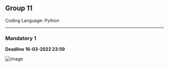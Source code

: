 ## Group 11

Coding Language: Python

---

### Mandatory 1 
**Deadline 16-03-2022 23:59**

![image](https://user-images.githubusercontent.com/89907196/154810768-b7d94e8c-58fe-4ba3-8809-cbc81cb52a2b.png)



